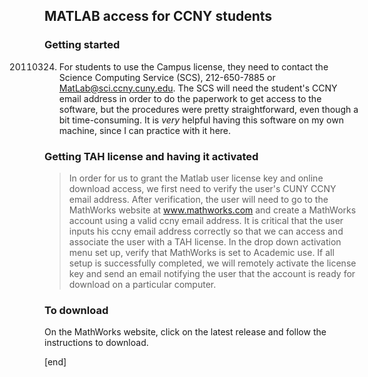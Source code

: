 ## MATLAB access for CCNY students

### Getting started

20110324. For students to use the Campus license, they need to contact the Science Computing Service (SCS), 212-650-7885 or <MatLab@sci.ccny.cuny.edu>. The SCS will need the student's CCNY email address in order to do the paperwork to get access to the software, but the procedures were pretty straightforward, even though a bit time-consuming. It is *very* helpful having this software on my own machine, since I can practice with it here.

### Getting TAH license and having it activated

> In order for us to grant the Matlab user license key and online download access, we first need to verify the user's CUNY CCNY email address. After verification, the user will need to go to the MathWorks website at www.mathworks.com and create a MathWorks account using a valid ccny email address. It is critical that the user inputs his ccny email address correctly so that we can access and associate the user with a TAH license. In the drop down activation menu set up, verify that MathWorks is set to Academic use.  If all setup is successfully completed, we will remotely activate the license key and send an email notifying the user that the account is ready for download on a particular computer.

### To download

On the MathWorks website, click on the latest release and follow the instructions to download.

[end]
